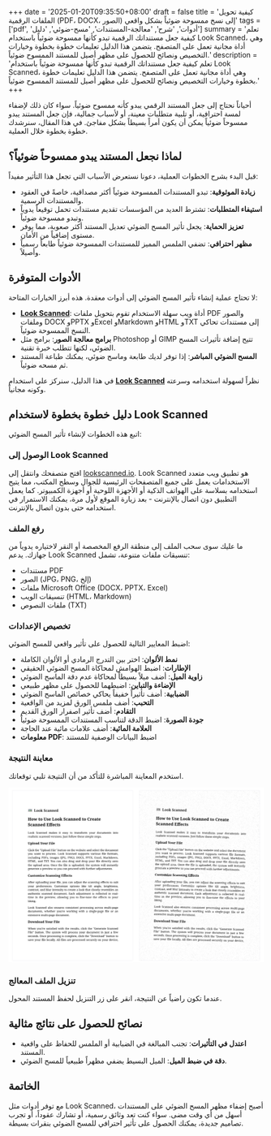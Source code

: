 +++
date = '2025-01-20T09:35:50+08:00'
draft = false
title = 'كيفية تحويل الملفات الرقمية (PDF، DOCX، الصور) إلى نسخ ممسوحة ضوئياً بشكل واقعي'
tags = ['pdf', 'أدوات', 'شرح', 'معالجة-المستندات', 'مسح-ضوئي', 'دليل']
summary = 'تعلم كيفية جعل مستنداتك الرقمية تبدو كأنها ممسوحة ضوئياً باستخدام Look Scanned، وهي أداة مجانية تعمل على المتصفح. يتضمن هذا الدليل تعليمات خطوة بخطوة وخيارات التخصيص ونصائح للحصول على مظهر أصيل للمستند الممسوح ضوئياً.'
description = 'تعلم كيفية جعل مستنداتك الرقمية تبدو كأنها ممسوحة ضوئياً باستخدام Look Scanned، وهي أداة مجانية تعمل على المتصفح. يتضمن هذا الدليل تعليمات خطوة بخطوة وخيارات التخصيص ونصائح للحصول على مظهر أصيل للمستند الممسوح ضوئياً.'
+++

أحياناً نحتاج إلى جعل المستند الرقمي يبدو كأنه ممسوح ضوئياً. سواء كان ذلك لإضفاء لمسة احترافية، أو تلبية متطلبات معينة، أو لأسباب جمالية، فإن جعل المستند يبدو ممسوحاً ضوئياً يمكن أن يكون أمراً بسيطاً بشكل مفاجئ. في هذا المقال، سنرشدك خطوة بخطوة خلال العملية.

## لماذا نجعل المستند يبدو ممسوحاً ضوئياً؟

قبل البدء بشرح الخطوات العملية، دعونا نستعرض الأسباب التي تجعل هذا التأثير مفيداً:

- **زيادة الموثوقية**: تبدو المستندات الممسوحة ضوئياً أكثر مصداقية، خاصةً في العقود والمستندات الرسمية.
- **استيفاء المتطلبات**: تشترط العديد من المؤسسات تقديم مستندات تحمل توقيعاً يدوياً وتبدو ممسوحة ضوئياً.
- **تعزيز الحماية**: يجعل تأثير المسح الضوئي تعديل المستند أكثر صعوبة، مما يوفر مستوى إضافياً من الأمان.
- **مظهر احترافي**: تضفي الملمس المميز للمستندات الممسوحة ضوئياً طابعاً رسمياً وأصيلاً.

## الأدوات المتوفرة

لا تحتاج عملية إنشاء تأثير المسح الضوئي إلى أدوات معقدة. هذه أبرز الخيارات المتاحة:

- **[Look Scanned](https://lookscanned.io)**: أداة ويب سهلة الاستخدام تقوم بتحويل ملفات PDF والصور وملفات DOCX وPPTX وExcel وMarkdown وHTML وTXT إلى مستندات تحاكي النسخ الممسوحة ضوئياً.
- **برامج معالجة الصور**: برامج مثل Photoshop أو GIMP تتيح إضافة تأثيرات المسح الضوئي، لكنها تتطلب خبرة تقنية.
- **المسح الضوئي المباشر**: إذا توفر لديك طابعة وماسح ضوئي، يمكنك طباعة المستند ثم مسحه ضوئياً.

في هذا الدليل، سنركز على استخدام **[Look Scanned](https://lookscanned.io)** نظراً لسهولة استخدامه وسرعته وكونه مجانياً.

## دليل خطوة بخطوة لاستخدام Look Scanned

اتبع هذه الخطوات لإنشاء تأثير المسح الضوئي:

### الوصول إلى Look Scanned

افتح متصفحك وانتقل إلى [lookscanned.io](https://lookscanned.io/scan). Look Scanned هو تطبيق ويب متعدد الاستخدامات يعمل على جميع المتصفحات الرئيسية للجوال وسطح المكتب، مما يتيح استخدامه بسلاسة على الهواتف الذكية أو الأجهزة اللوحية أو أجهزة الكمبيوتر. كما يعمل التطبيق دون اتصال بالإنترنت - بعد زيارة الموقع لأول مرة، يمكنك الاستمرار في استخدامه حتى بدون اتصال بالإنترنت.

### رفع الملف

ما عليك سوى سحب الملف إلى منطقة الرفع المخصصة أو النقر لاختياره يدوياً من جهازك. يدعم Look Scanned تنسيقات ملفات متنوعة، تشمل:

- مستندات PDF
- الصور (JPG، PNG، إلخ)
- ملفات Microsoft Office (DOCX، PPTX، Excel)
- تنسيقات الويب (HTML، Markdown)
- ملفات النصوص (TXT)

### تخصيص الإعدادات

اضبط المعايير التالية للحصول على تأثير واقعي للمسح الضوئي:

- **نمط الألوان**: اختر بين التدرج الرمادي أو الألوان الكاملة
- **الإطارات**: اضبط الهوامش لمحاكاة المسح الضوئي الحقيقي
- **زاوية الميل**: أضف ميلاً بسيطاً لمحاكاة عدم دقة الماسح الضوئي
- **الإضاءة والتباين**: اضبطهما للحصول على مظهر طبيعي
- **الضبابية**: أضف تأثيراً خفيفاً يحاكي خصائص الماسح الضوئي
- **التحبب**: أضف ملمس الورق لمزيد من الواقعية
- **التقادم**: أضف تأثير اصفرار الورق القديم
- **جودة الصورة**: اضبط الدقة لتناسب المستندات الممسوحة ضوئياً
- **العلامة المائية**: أضف علامات مائية عند الحاجة
- **معلومات PDF**: اضبط البيانات الوصفية للمستند

### معاينة النتيجة

استخدم المعاينة المباشرة للتأكد من أن النتيجة تلبي توقعاتك.

![معاينة مباشرة لـ Look Scanned](./look-scanned-preview.webp)

### تنزيل الملف المعالج

عندما تكون راضياً عن النتيجة، انقر على زر التنزيل لحفظ المستند المحول.

## نصائح للحصول على نتائج مثالية

- **اعتدل في التأثيرات**: تجنب المبالغة في الضبابية أو الملمس للحفاظ على واقعية المستند.
- **دقة في ضبط الميل**: الميل البسيط يضفي مظهراً طبيعياً للمسح الضوئي.

## الخاتمة

مع توفر أدوات مثل Look Scanned، أصبح إضفاء مظهر المسح الضوئي على المستندات أسهل من أي وقت مضى. سواء كنت تعد وثائق رسمية، أو تشارك عقوداً، أو تجرب تصاميم جديدة، يمكنك الحصول على تأثير احترافي للمسح الضوئي بنقرات بسيطة.
